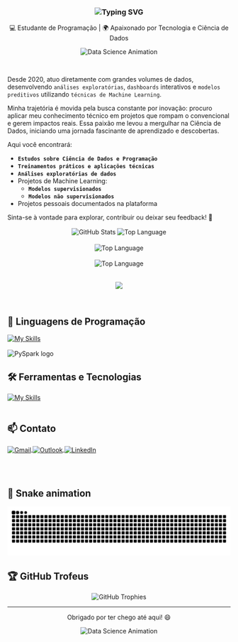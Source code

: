 
<!--  Texto animado com "typing effect" (efeito máquina de escrever) -->
<!-- pause=300 → só 0.3 segundos entre frases -->
<!-- speed=50 → digitação mais rápida dos caracteres-->
<h3 align="center">
  <img src="https://readme-typing-svg.herokuapp.com?font=Fira+Code&weight=600&size=22&pause=300&speed=500&color=BD93F9&center=true&width=435&lines=👋+Olá%2C+seja+bem-vindo%21;Eu+sou+o+Espedito;Matemático+e+Cientista+de+Dados;" alt="Typing SVG" />
</h3>


<p align="center"> 
💻 Estudante de Programação | 🌍 Apaixonado por Tecnologia e Ciência de Dados
</p>
<!-- Gifs animados -->
<p align="center">
  <img src="https://media.giphy.com/media/qgQUggAC3Pfv687qPC/giphy.gif" alt="Data Science Animation" width="500"/>
</p>

<br>

Desde 2020, atuo diretamente com grandes volumes de dados, desenvolvendo `análises exploratórias`, `dashboards` interativos e `modelos preditivos` utilizando ``técnicas de Machine Learning``.

Minha trajetória é movida pela busca constante por inovação: procuro aplicar meu conhecimento técnico em projetos que rompam o convencional e gerem impactos reais. Essa paixão me levou a mergulhar na Ciência de Dados, iniciando uma jornada fascinante de aprendizado e descobertas.

Aqui você encontrará:

- **`Estudos sobre Ciência de Dados e Programação`**
- **`Treinamentos práticos e aplicações técnicas`**
- **`Análises exploratórias de dados`**
- Projetos de Machine Learning:
  - **`Modelos supervisionados`**
  - **`Modelos não supervisionados`**
- Projetos pessoais documentados na plataforma

Sinta-se à vontade para explorar, contribuir ou deixar seu feedback! 🚀


<!-- site documentação: https://github.com/anuraghazra/github-readme-stats -->
<!-- site para testes: https://github-profile-summary-cards.vercel.app/demo.html -->
<div align="center">
  <img
    height=165
    align="center"
    alt="GitHub Stats"
    src="https://github-readme-stats.vercel.app/api/?username=espeditoalves&show_icons=true&count_private=true&rank_icon=github&hide_border=true&theme=tokyonight&font=Iosevka"
  />
  <img
    height=165
    align="center"
    alt="Top Language"
    src="https://github-readme-stats.vercel.app/api/top-langs/?username=espeditoalves&layout=compact&hide_border=true&font=Iosevka&langs_count=16&theme=tokyonight"
  />
  <br>
  <br>
  <img
    align="center"
    alt="Top Language"
    src="http://github-profile-summary-cards.vercel.app/api/cards/profile-details?username=espeditoalves&theme=tokyonight"
  />
  <br>
  <br>
  <img
    height=154
    align="center"
    alt="Top Language"
    src="https://github-readme-streak-stats.herokuapp.com?user=espeditoalves&theme=tokyonight&hide_border=true&card_width=885"
  />
  </div>

<br>

<!-- Contador de visitantes -->
<div align="center">
  <p align="center">
  <img align="center" 
  src="https://visit-counter.vercel.app/counter.png?page=https%3A%2F%2Fgithub.com%2Fespeditoalves&s=21&c=bf91f3&bg=00000000&no=2&ff=digi&tb=Contador+De+Visitas%3A++&ta=" /></p> 
</div>

<br>


## 🚀 Linguagens de Programação
[![My Skills](https://skillicons.dev/icons?i=python,postgres)](https://skillicons.dev)<br><br>
<img src="https://upload.wikimedia.org/wikipedia/commons/f/f3/Apache_Spark_logo.svg" alt="PySpark logo" width="80"/>


## 🛠️ Ferramentas e Tecnologias
[![My Skills](https://skillicons.dev/icons?i=vscode,git,github,md,docker,sklearn)](https://skillicons.dev)<br><br>


## 📫 Contato
<p align="left">
  <a href="mailto:espeditoalves@usp.br" target="_blank">
    <img align="center" src="https://raw.githubusercontent.com/gauravghongde/social-icons/master/SVG/Color/Gmail.svg" alt="Gmail" height="30" width="40" />
  </a>
  <a href="mailto:espedito.ferreira.alves@outlook.com" target="_blank">
    <img align="center" src="https://raw.githubusercontent.com/gauravghongde/social-icons/master/SVG/Color/Outlook.svg" alt="Outlook" height="30" width="40" />
  </a>
  <a href="https://www.linkedin.com/in/espedito-ferreira-alves/" target="_blank">
    <img align="center" src="https://raw.githubusercontent.com/rahuldkjain/github-profile-readme-generator/master/src/images/icons/Social/linked-in-alt.svg" alt="LinkedIn" height="30" width="40" />
  </a>
</p>

<br><br>


## 🐍 Snake animation
<!-- vídeo de referncia: https://www.youtube.com/watch?v=Hs9_gyGgl4E -->
<div align= center>
  <img 
  src="https://raw.githubusercontent.com/espeditoalves/espeditoalves/output/snake.svg" 
  alt="Snake animation" />
</div>


<!-- site trofeus:https://github.com/ryo-ma/github-profile-trophy#demo -->
## 🏆 GitHub Trofeus

<p align="center">
  <img 
  src="https://github-profile-trophy.vercel.app/?username=espeditoalves&theme=algolia&margin-w=15&margin-h=15&no-bg=true" 
  alt="GitHub Trophies" />
</p>

---

<!-- site gifs: https://giphy.com/-->
<!-- site gifs: https://giphy.com/ -->
<p align="center">Obrigado por ter chego até aqui! 😄</p>
<p align="center">
  <img 
  src="https://media4.giphy.com/media/v1.Y2lkPTc5MGI3NjExbGY4Ynh0aGRzYmx6c2tub3VxbHJkc3kxbDlxZ2ZtNTI2eGxoMHQwYyZlcD12MV9pbnRlcm5hbF9naWZfYnlfaWQmY3Q9Zw/n4oKYFlAcv2AU/giphy.gif" alt="Data Science Animation" 
  width="500"/>
</p>


<!-- 
PRINCIPAIS NOVIDADES E ESTATISTICAS
vídeo de referncia: https://www.youtube.com/watch?v=ZN9AFHEO_-g
Repositório do meu perfil - https://github.com/kamillyvm/kamillyvm
Site das estatísticas - http://github-profile-summary-cards.vercel...
Outro site da estatística - https://github-readme-streak-stats.herokua...
Site do imgur - https://imgur.com/
Badges de redes sociais - https://shields.io/
Contador de visitas - https://visit-counter.vercel.app/
Header - https://capsule-render.vercel.app/
Readme Typing - https://readme-typing-svg.demolab.com? 
-->